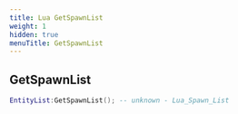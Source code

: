 ```yaml
---
title: Lua GetSpawnList
weight: 1
hidden: true
menuTitle: GetSpawnList
---
```

## GetSpawnList
```lua
EntityList:GetSpawnList(); -- unknown - Lua_Spawn_List
```
